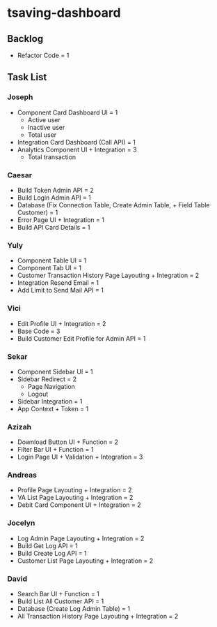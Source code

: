 # tsaving-dashboard

## Backlog
- Refactor Code = 1

## Task List

### Joseph
- Component Card Dashboard UI = 1
    - Active user
    - Inactive user
    - Total user
- Integration Card Dashboard (Call API) = 1
- Analytics Component UI + Integration = 3
    - Total transaction

### Caesar
- Build Token Admin API = 2
- Build Login Admin API = 1
- Database (Fix Connection Table, Create Admin Table, + Field Table Customer) = 1
- Error Page UI + Integration = 1
- Build API Card Details = 1

### Yuly
- Component Table UI = 1
- Component Tab UI = 1
- Customer Transaction History Page Layouting + Integration = 2
- Integration Resend Email = 1
- Add Limit to Send Mail API = 1

### Vici
- Edit Profile UI + Integration = 2
- Base Code = 3
- Build Customer Edit Profile for Admin API = 1

### Sekar
- Component Sidebar UI = 1
- Sidebar Redirect = 2
    - Page Navigation
    - Logout
- Sidebar Integration = 1
- App Context + Token = 1

### Azizah
- Download Button UI + Function = 2
- Filter Bar UI + Function = 1
- Login Page UI + Validation + Integration = 3

### Andreas
- Profile Page Layouting + Integration = 2
- VA List Page Layouting + Integration = 2
- Debit Card Component UI + Integration = 2

### Jocelyn
- Log Admin Page Layouting + Integration = 2
- Build Get Log API = 1 
- Build Create Log API = 1
- Customer List Page Layouting + Integration = 2

### David
- Search Bar UI + Function = 1
- Build List All Customer API = 1
- Database (Create Log Admin Table) = 1
- All Transaction History Page Layouting + Integration = 2
